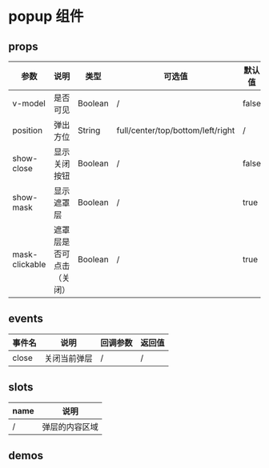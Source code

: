 # popup 组件



## props
| 参数 | 说明 | 类型 | 可选值 | 默认值 |
| ---- | ---- | ---- | ---- | ---- |
| v-model | 是否可见 | Boolean | / | false |
| position | 弹出方位 | String | full/center/top/bottom/left/right | / |
| show-close | 显示关闭按钮 | Boolean | / | false |
| show-mask | 显示遮罩层 | Boolean | / | true |
| mask-clickable | 遮罩层是否可点击（关闭） | Boolean | / | true |

## events
| 事件名 | 说明 | 回调参数 | 返回值 |
| ---- | ---- | ---- | ---- |
| close | 关闭当前弹层 | / | / |

## slots
| name | 说明 |
| ---- | ---- |
| / | 弹层的内容区域 |

## demos


